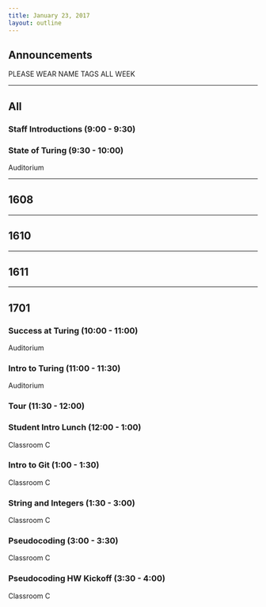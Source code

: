 ```yaml
---
title: January 23, 2017
layout: outline
---
```


## Announcements

PLEASE WEAR NAME TAGS ALL WEEK

***

## All

### Staff Introductions (9:00 - 9:30)

### State of Turing (9:30 - 10:00)

Auditorium

***

## 1608

***

## 1610

***

## 1611


***

## 1701


### Success at Turing (10:00 - 11:00)

Auditorium

### Intro to Turing (11:00 - 11:30)

Auditorium

### Tour (11:30 - 12:00)

### Student Intro Lunch (12:00 - 1:00)

Classroom C

### Intro to Git (1:00 - 1:30)

Classroom C

### String and Integers (1:30 - 3:00)

Classroom C

### Pseudocoding (3:00 - 3:30)

Classroom C

### Pseudocoding HW Kickoff (3:30 - 4:00)

Classroom C
